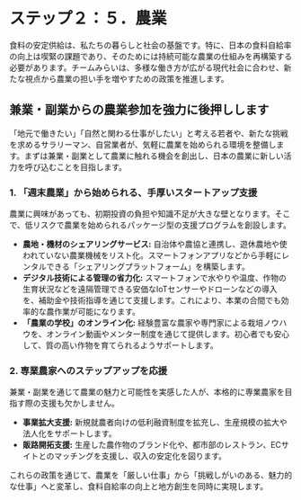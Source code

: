 # ステップ２：５．農業

食料の安定供給は、私たちの暮らしと社会の基盤です。特に、日本の食料自給率の向上は喫緊の課題であり、そのためには持続可能な農業の仕組みを再構築する必要があります。チームみらいは、多様な働き方が広がる現代社会に合わせ、新たな視点から農業の担い手を増やすための政策を推進します。

## 兼業・副業からの農業参加を強力に後押しします

「地元で働きたい」「自然と関わる仕事がしたい」と考える若者や、新たな挑戦を求めるサラリーマン、自営業者が、気軽に農業を始められる環境を整備します。まずは兼業・副業として農業に触れる機会を創出し、日本の農業に新しい活力を呼び込むことを目指します。

### 1. 「週末農業」から始められる、手厚いスタートアップ支援

農業に興味があっても、初期投資の負担や知識不足が大きな壁となります。そこで、低リスクで農業を始められるパッケージ型の支援プログラムを創設します。

- **農地・機材のシェアリングサービス:** 自治体や農協と連携し、遊休農地や使われていない農業機械をリスト化。スマートフォンアプリなどから手軽にレンタルできる「シェアリングプラットフォーム」を構築します。
- **デジタル技術による管理の省力化:** スマートフォンで水やりや温度、作物の生育状況などを遠隔管理できる安価なIoTセンサーやドローンなどの導入を、補助金や技術指導を通じて支援します。これにより、本業の合間でも効率的な農作業が可能になります。
- **「農業の学校」のオンライン化:** 経験豊富な農家や専門家による栽培ノウハウを、オンライン動画やメンター制度を通じて提供します。初心者でも安心して、質の高い作物を育てられるようサポートします。

### 2. 専業農家へのステップアップを応援

兼業・副業を通じて農業の魅力と可能性を実感した人が、本格的に専業農家を目指す際の支援も欠かしません。

- **事業拡大支援:** 新規就農者向けの低利融資制度を拡充し、生産規模の拡大や法人化をサポートします。
- **販路開拓支援:** 生産した農作物のブランド化や、都市部のレストラン、ECサイトとのマッチングを支援し、収入の安定化を図ります。

これらの政策を通じて、農業を「厳しい仕事」から「挑戦しがいのある、魅力的な仕事」へと変革し、食料自給率の向上と地方創生を同時に実現します。
